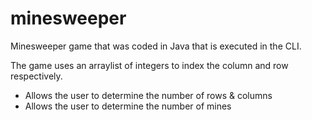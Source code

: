 # minesweeper
Minesweeper game that was coded in Java that is executed in the CLI.

The game uses an arraylist of integers to index the column and row respectively.

- Allows the user to determine the number of rows & columns
- Allows the user to determine the number of mines
